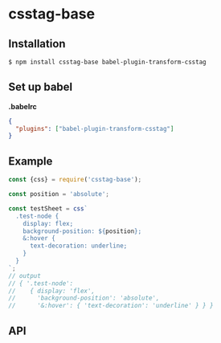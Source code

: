 # csstag-base

## Installation

```sh
$ npm install csstag-base babel-plugin-transform-csstag
```

## Set up babel

**.babelrc**

```json
{
  "plugins": ["babel-plugin-transform-csstag"]
}
```

## Example

```js
const {css} = require('csstag-base');

const position = 'absolute';

const testSheet = css`
  .test-node {
    display: flex;
    background-position: ${position};
    &:hover {
      text-decoration: underline;
    }
  }
`;
// output
// { '.test-node':
//    { display: 'flex',
//      'background-position': 'absolute',
//      '&:hover': { 'text-decoration': 'underline' } } }
```


## API
